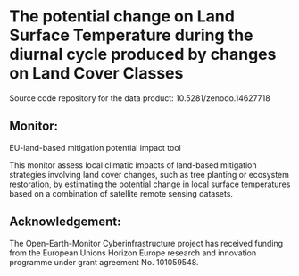 # The potential change on Land Surface Temperature during the diurnal cycle produced by changes on Land Cover Classes

Source code repository for the data product: 10.5281/zenodo.14627718

## Monitor:
EU-land-based mitigation potential impact tool

This monitor assess local climatic impacts of land-based mitigation strategies involving land cover changes, such as tree planting or ecosystem restoration, by estimating the potential change in local surface temperatures based on a combination of satellite remote sensing datasets.

## Acknowledgement:

The Open-Earth-Monitor Cyberinfrastructure project has received funding from the European Unions Horizon Europe research and innovation programme under grant agreement No. 101059548.

